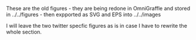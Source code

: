 These are the old figures - they are being redone in OmniGraffle and
stored in ../../figures - then expported as SVG and EPS into ../../images

I will leave the two twitter specfic figures as is in case I have 
to rewrite the whole section.

